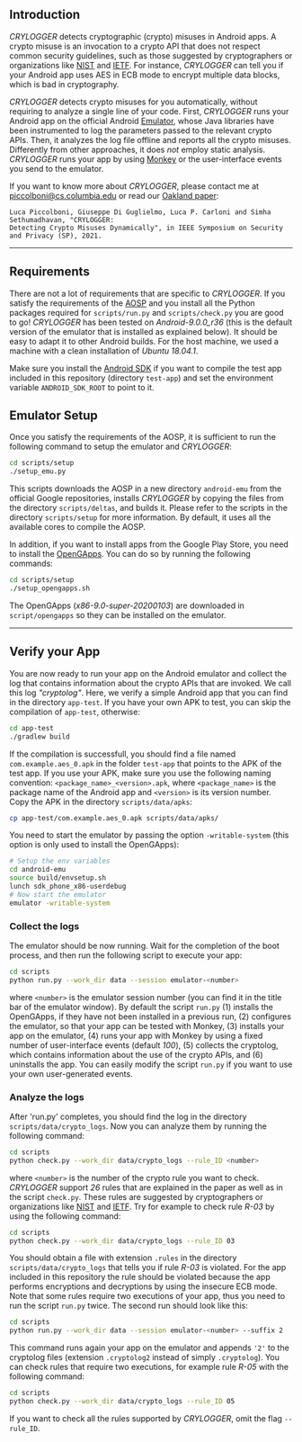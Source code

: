 ## Introduction

*CRYLOGGER* detects cryptographic (crypto) misuses in Android apps. A crypto misuse is an invocation to a crypto API that does not respect common security guidelines, such as those suggested by cryptographers or organizations like [NIST](https://www.nist.gov/) and [IETF](https://www.ietf.org/). For instance, *CRYLOGGER* can tell you if your Android app uses AES in ECB mode to encrypt multiple data blocks, which is bad in cryptography.

*CRYLOGGER* detects crypto misuses for you automatically, without requiring to analyze a single line of your code. First, *CRYLOGGER* runs your Android app on the official Android [Emulator](https://developer.android.com/studio/run/emulator), whose Java libraries have been instrumented to log the parameters passed to the relevant crypto APIs. Then, it analyzes the log file offline and reports all the crypto misuses.  Differently from other approaches, it does *not* employ static analysis. *CRYLOGGER* runs your app by using [Monkey](https://developer.android.com/studio/test/monkey) or the user-interface events you send to the emulator.

If you want to know more about *CRYLOGGER*, please contact me at piccolboni@cs.columbia.edu or read our [Oakland paper](https://arxiv.org/abs/2007.01061):

```
Luca Piccolboni, Giuseppe Di Guglielmo, Luca P. Carloni and Simha Sethumadhavan, "CRYLOGGER:
Detecting Crypto Misuses Dynamically", in IEEE Symposium on Security and Privacy (SP), 2021.
```

***

## Requirements

There are not a lot of requirements that are specific to *CRYLOGGER*. If you satisfy the requirements of the [AOSP](https://source.android.com/setup/build/requirements) and you install all the Python packages required for `scripts/run.py` and `scripts/check.py` you are good to go! *CRYLOGGER* has been tested on *Android-9.0.0_r36* (this is the default version of the emulator that is installed as explained below). It should be easy to adapt it to other Android builds. For the host machine, we used a machine with a clean installation of *Ubuntu 18.04.1*.

Make sure you install the [Android SDK](https://developer.android.com/studio) if you want to compile the test app included in this repository (directory `test-app`) and set the environment variable `ANDROID_SDK_ROOT` to point to it.

## Emulator Setup

Once you satisfy the requirements of the AOSP, it is sufficient to run the following command to setup the emulator and *CRYLOGGER*:

```bash
cd scripts/setup
./setup_emu.py
```

This scripts downloads the AOSP in a new directory `android-emu` from the official Google repositories, installs *CRYLOGGER* by copying the files from the directory `scripts/deltas`, and builds it. Please refer to the scripts in the directory `scripts/setup` for more information. By default, it uses all the available cores to compile the AOSP.

In addition, if you want to install apps from the Google Play Store, you need to install the [OpenGApps](https://github.com/opengapps/opengapps). You can do so by running the following commands:

```bash
cd scripts/setup
./setup_opengapps.sh
```

The OpenGApps (*x86-9.0-super-20200103*) are downloaded in `script/opengapps` so they can be installed on the emulator.

***

## Verify your App

You are now ready to run your app on the Android emulator and collect the log that contains information about the crypto APIs that are invoked. We call this log *"cryptolog"*. Here, we verify a simple Android app that you can find in the directory `app-test`. If you have your own APK to test, you can skip the compilation of `app-test`, otherwise:

```bash
cd app-test
./gradlew build
```

If the compilation is successfull, you should find a file named `com.example.aes_0.apk` in the folder `test-app` that points to the APK of the test app. If you use your APK, make sure you use the following naming convention: `<package_name>_<version>.apk`, where `<package_name>` is the package name of the Android app and `<version>` is its version number. Copy the APK in the directory `scripts/data/apks`:

```bash
cp app-test/com.example.aes_0.apk scripts/data/apks/
```

You need to start the emulator by passing the option `-writable-system` (this option is only used to install the OpenGApps):

```bash
# Setup the env variables
cd android-emu
source build/envsetup.sh
lunch sdk_phone_x86-userdebug
# Now start the emulator
emulator -writable-system
```

### Collect the logs

The emulator should be now running. Wait for the completion of the boot process, and then run the following script to execute your app:

```bash
cd scripts
python run.py --work_dir data --session emulator-<number>
```

where `<number>` is the emulator session number (you can find it in the title bar of the emulator window). By default the script `run.py` (1) installs the OpenGApps, if they have not been installed in a previous run, (2) configures the  emulator, so that your app can be tested with Monkey, (3) installs your app on the emulator, (4) runs your app with Monkey by using a fixed number of user-interface events (default *100*), (5) collects the cryptolog, which contains information about the use of the crypto APIs, and (6) uninstalls the app. You can easily modify the script `run.py` if you want to use your own user-generated events.

### Analyze the logs

After 'run.py' completes, you should find the log in the directory `scripts/data/crypto_logs`. Now you can analyze them by running the following command:

```bash
cd scripts
python check.py --work_dir data/crypto_logs --rule_ID <number>
```

where `<number>` is the number of the crypto rule you want to check. *CRYLOGGER* support *26* rules that are explained in the paper as well as in the script `check.py`. These rules are suggested by cryptographers or organizations like [NIST](https://www.nist.gov/) and [IETF](https://www.ietf.org/). Try for example to check rule *R-03* by using the following command:

```bash
cd scripts
python check.py --work_dir data/crypto_logs --rule_ID 03
```

You should obtain a file with extension `.rules` in the directory `scripts/data/crypto_logs` that tells you if rule *R-03* is violated. For the app included in this repository the rule should be violated because the app performs encryptions and decryptions by using the insecure ECB mode. Note that some rules require two executions of your app, thus you need to run the script `run.py` twice. The second run should look like this:

```bash
cd scripts
python run.py --work_dir data --session emulator-<number> --suffix 2
```

This command runs again your app on the emulator and appends `'2'` to the cryptolog files (extension `.cryptolog2` instead of simply `.cryptolog`). You can check rules that require two executions, for example rule *R-05* with the following command:

```bash
cd scripts
python check.py --work_dir data/crypto_logs --rule_ID 05
```

If you want to check all the rules supported by *CRYLOGGER*, omit the flag `--rule_ID`.
